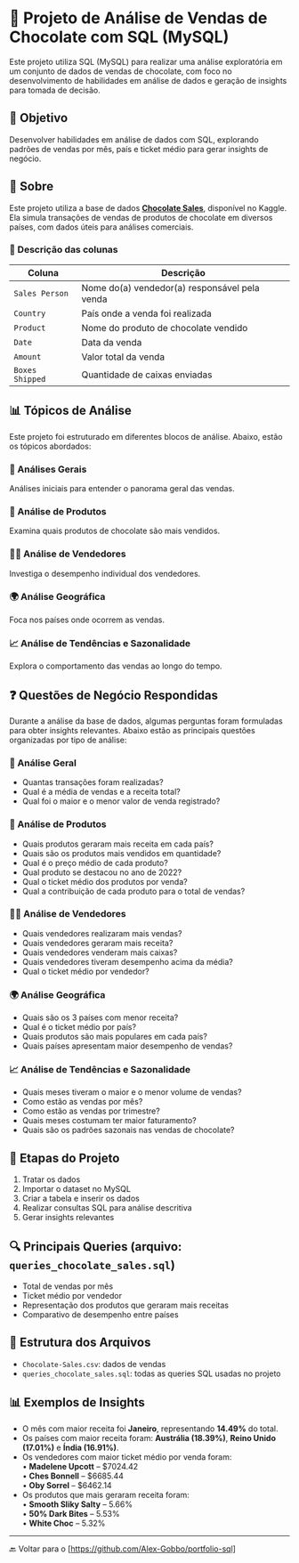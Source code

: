 # 🍫 Projeto de Análise de Vendas de Chocolate com SQL (MySQL)

Este projeto utiliza SQL (MySQL) para realizar uma análise exploratória em um conjunto de dados de vendas de chocolate, com foco no desenvolvimento de habilidades em análise de dados e geração de insights para tomada de decisão.

## 🎯 Objetivo

Desenvolver habilidades em análise de dados com SQL, explorando padrões de vendas por mês, país e ticket médio para gerar insights de negócio.

## 📖 Sobre

Este projeto utiliza a base de dados [**Chocolate Sales**](https://www.kaggle.com/datasets/atharvasoundankar/chocolate-sales), disponível no Kaggle. Ela simula transações de vendas de produtos de chocolate em diversos países, com dados úteis para análises comerciais.

### 🧾 Descrição das colunas

| **Coluna**         | **Descrição**                                                           |
|--------------------|-------------------------------------------------------------------------|
| `Sales Person`     | Nome do(a) vendedor(a) responsável pela venda                           |
| `Country`          | País onde a venda foi realizada                                         |
| `Product`          | Nome do produto de chocolate vendido                                    |
| `Date`             | Data da venda                                                           |
| `Amount`           | Valor total da venda                                                    |
| `Boxes Shipped`    | Quantidade de caixas enviadas                                           |

## 📊 Tópicos de Análise

Este projeto foi estruturado em diferentes blocos de análise. Abaixo, estão os tópicos abordados:

### 🔹 Análises Gerais
Análises iniciais para entender o panorama geral das vendas.

### 🍫 Análise de Produtos
Examina quais produtos de chocolate são mais vendidos.

### 🧑‍💼 Análise de Vendedores
Investiga o desempenho individual dos vendedores.

### 🌍 Análise Geográfica
Foca nos países onde ocorrem as vendas.

### 📈 Análise de Tendências e Sazonalidade
Explora o comportamento das vendas ao longo do tempo.

## ❓ Questões de Negócio Respondidas

Durante a análise da base de dados, algumas perguntas foram formuladas para obter insights relevantes. Abaixo estão as principais questões organizadas por tipo de análise:

### 🔹 Análise Geral
- Quantas transações foram realizadas?
- Qual é a média de vendas e a receita total?
- Qual foi o maior e o menor valor de venda registrado?

### 🍫 Análise de Produtos
- Quais produtos geraram mais receita em cada país?
- Quais são os produtos mais vendidos em quantidade?
- Qual é o preço médio de cada produto?
- Qual produto se destacou no ano de 2022?
- Qual o ticket médio dos produtos por venda?
- Qual a contribuição de cada produto para o total de vendas?

### 🧑‍💼 Análise de Vendedores
- Quais vendedores realizaram mais vendas?
- Quais vendedores geraram mais receita?
- Quais vendedores venderam mais caixas?
- Quais vendedores tiveram desempenho acima da média?
- Qual o ticket médio por vendedor?

### 🌍 Análise Geográfica
- Quais são os 3 países com menor receita?
- Qual é o ticket médio por país?
- Quais produtos são mais populares em cada país?
- Quais países apresentam maior desempenho de vendas?

### 📈 Análise de Tendências e Sazonalidade
- Quais meses tiveram o maior e o menor volume de vendas?
- Como estão as vendas por mês?
- Como estão as vendas por trimestre?
- Quais meses costumam ter maior faturamento?
- Quais são os padrões sazonais nas vendas de chocolate?

## 📌 Etapas do Projeto

1. Tratar os dados  
2. Importar o dataset no MySQL  
3. Criar a tabela e inserir os dados  
4. Realizar consultas SQL para análise descritiva  
5. Gerar insights relevantes  

## 🔍 Principais Queries (arquivo: `queries_chocolate_sales.sql`)

- Total de vendas por mês  
- Ticket médio por vendedor  
- Representação dos produtos que geraram mais receitas  
- Comparativo de desempenho entre países  

## 📁 Estrutura dos Arquivos

- `Chocolate-Sales.csv`: dados de vendas  
- `queries_chocolate_sales.sql`: todas as queries SQL usadas no projeto  

## 📊 Exemplos de Insights

- O mês com maior receita foi **Janeiro**, representando **14.49%** do total.
- Os países com maior receita foram: **Austrália (18.39%)**, **Reino Unido (17.01%)** e **Índia (16.91%)**.
- Os vendedores com maior ticket médio por venda foram:  
  • **Madelene Upcott** – $7024.42  
  • **Ches Bonnell** – $6685.44  
  • **Oby Sorrel** – $6462.14  
- Os produtos que mais geraram receita foram:  
  • **Smooth Sliky Salty** – 5.66%  
  • **50% Dark Bites** – 5.53%  
  • **White Choc** – 5.32%

---

🔙 Voltar para o [https://github.com/Alex-Gobbo/portfolio-sql]
